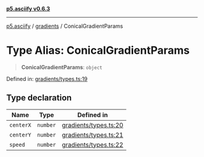 [**p5.asciify v0.6.3**](../../../README.md)

***

[p5.asciify](../../../globals.md) / [gradients](../README.md) / ConicalGradientParams

# Type Alias: ConicalGradientParams

> **ConicalGradientParams**: `object`

Defined in: [gradients/types.ts:19](https://github.com/humanbydefinition/p5-asciify/blob/1d22ad7e0ad2ea5b72a207420c2f17c60eeef210/src/lib/gradients/types.ts#L19)

## Type declaration

| Name | Type | Defined in |
| ------ | ------ | ------ |
| <a id="centerx"></a> `centerX` | `number` | [gradients/types.ts:20](https://github.com/humanbydefinition/p5-asciify/blob/1d22ad7e0ad2ea5b72a207420c2f17c60eeef210/src/lib/gradients/types.ts#L20) |
| <a id="centery"></a> `centerY` | `number` | [gradients/types.ts:21](https://github.com/humanbydefinition/p5-asciify/blob/1d22ad7e0ad2ea5b72a207420c2f17c60eeef210/src/lib/gradients/types.ts#L21) |
| <a id="speed"></a> `speed` | `number` | [gradients/types.ts:22](https://github.com/humanbydefinition/p5-asciify/blob/1d22ad7e0ad2ea5b72a207420c2f17c60eeef210/src/lib/gradients/types.ts#L22) |
